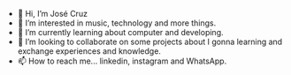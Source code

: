 - 👋 Hi, I’m José Cruz
- 👀 I’m interested in music, technology and more things.
- 🌱 I’m currently learning about computer and developing.
- 💞️ I’m looking to collaborate on some projects about I gonna learning and exchange experiences and knowledge.
- 📫 How to reach me... linkedin, instagram and WhatsApp.

<!---
jcruzba/jcruzba is a ✨ special ✨ repository because its `README.md` (this file) appears on your GitHub profile.
You can click the Preview link to take a look at your changes.
--->
